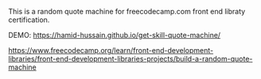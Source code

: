 This is a random quote machine for freecodecamp.com front end libraty certification.

DEMO: https://hamid-hussain.github.io/get-skill-quote-machine/

https://www.freecodecamp.org/learn/front-end-development-libraries/front-end-development-libraries-projects/build-a-random-quote-machine

